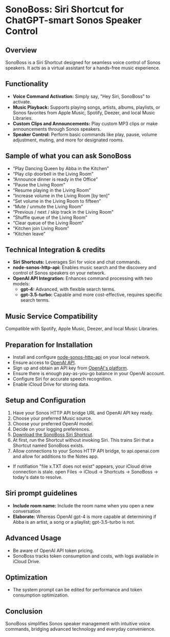 # SonoBoss: Siri Shortcut for ChatGPT-smart Sonos Speaker Control

## Overview
SonoBoss is a Siri Shortcut designed for seamless voice control of Sonos speakers. It acts as a virtual assistant for a hands-free music experience.

## Functionality
- **Voice Command Activation:** Simply say, "Hey Siri, SonoBoss" to activate.
- **Music Playback:** Supports playing songs, artists, albums, playlists, or Sonos favorites from Apple Music, Spotify, Deezer, and local Music Libraries.
- **Custom Clips and Announcements:** Play custom MP3 clips or make announcements through Sonos speakers.
- **Speaker Control:** Perform basic commands like play, pause, volume adjustment, muting, and more for designated rooms.

## Sample of what you can ask SonoBoss
- “Play Dancing Queen by Abba in the Kitchen”
- “Play clip doorbell in the Living Room”
- “Announce dinner is ready in the Office”
- “Pause the Living Room”
- “Resume playing in the Living Room”
- “Increase volume in the Living Room [by ten]”
- “Set volume in the Living Room to fifteen”
- “Mute / unmute the Living Room”
- “Previous / next / skip track in the Living Room”
- “Shuffle queue of the Living Room”
- “Clear queue of the Living Room”
- “Kitchen join Living Room”
- “Kitchen leave”

## Technical Integration & credits
- **Siri Shortcuts:** Leverages Siri for voice and chat commands.
- **node-sonos-http-api:** Enables music search and the discovery and control of Sonos speakers on your network.
- **OpenAI API Integration:** Enhances command processing with two models:
  - **gpt-4:** Advanced, with flexible search terms.
  - **gpt-3.5-turbo:** Capable amd more cost-effective, requires specific search terms.

## Music Service Compatibility
Compatible with Spotify, Apple Music, Deezer, and local Music Libraries.

## Preparation for Installation
- Install and configure [node-sonos-http-api](https://github.com/jishi/node-sonos-http-api/) on your local network.
- Ensure access to [OpenAI API](https://api.openai.com).
- Sign up and obtain an API key from [OpenAI's platform](https://platform.openai.com).
- Ensure there is enough pay-as-you-go balance in your OpenAI account.
- Configure Siri for accurate speech recognition.
- Enable iCloud Drive for storing data.

## Setup and Configuration
1. Have your Sonos HTTP API bridge URL and OpenAI API key ready.
2. Choose your preferred Music source.
3. Choose your preferred OpenAI model.
4. Decide on your logging preferences.
5. [Download the SonoBoss Siri Shortcut](https://www.icloud.com/shortcuts/1e06c2b1f4b14df187aa7c0a7b97001a).
6. At first, run the Shortcut without invoking Siri. This trains Siri that a Shortcut named SonoBoss exists.  
7. Allow connections to your Sonos HTTP API bridge, to api.openai.com and allow for additions to the Notes app.
-  If notifiation "file x.TXT does not exist" appears, your iCloud drive connection is stale. open Files -> iCloud -> Shortcuts -> SonoBoss -> today's date to resolve.

## Siri prompt guidelines
- **Include room name:** Include the room name when you open a new conversation
- **Elaborate:** Whereas OpenAI gpt-4 is more capable at determining if Abba is an artist, a song or a playlist; gpt-3.5-turbo is not. 

## Advanced Usage
- Be aware of OpenAI API token pricing.
- SonoBoss tracks token consumption and costs, with logs available in iCloud Drive.

## Optimization
- The system prompt can be edited for performance and token consumption optimization.

## Conclusion
SonoBoss simplifies Sonos speaker management with intuitive voice commands, bridging advanced technology and everyday convenience.


